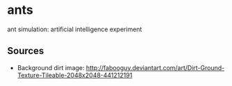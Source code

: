 # ants
ant simulation: artificial intelligence experiment

## Sources

- Background dirt image: http://fabooguy.deviantart.com/art/Dirt-Ground-Texture-Tileable-2048x2048-441212191
